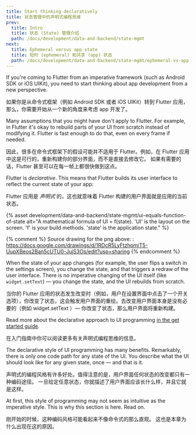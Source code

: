 ```yaml
---
title: Start thinking declaratively
title: 状态管理中的声明式编程思维
prev:
  title: Intro
  title: 状态 (State) 管理介绍
  path: /docs/development/data-and-backend/state-mgmt
next:
  title: Ephemeral versus app state
  title: 短时 (ephemeral) 和共享 (app) 状态
  path: /docs/development/data-and-backend/state-mgmt/ephemeral-vs-app
---
```


If you're coming to Flutter from an imperative framework (such as Android SDK or 
iOS UIKit), you need to start thinking about app development from a new 
perspective. 

如果你是从命令式框架（例如 Android SDK 或者 iOS UIKit）转到 Flutter 应用，那么，你需要开始从一个新的角度来考虑 app 开发了。

Many assumptions that you might have don't apply to Flutter. For example, in 
Flutter it's okay to rebuild parts of your UI from scratch instead of modifying 
it. Flutter is fast enough to do that, even on every frame if needed.

因此，很多在命令式框架下的假设可能并不适用于 Flutter。例如，在 Flutter 应用中这是可行的，重新构建你的部分界面，而不是直接去修改它。 如果有需要的话，Flutter 甚至可以在每一帧上都很快做到这点。

Flutter is _declarative_. This means that Flutter builds its user interface to 
reflect the current state of your app:

Flutter 应用是 _声明式_ 的，这也就意味着 Flutter 构建的用户界面就是应用的当前状态。

{% asset development/data-and-backend/state-mgmt/ui-equals-function-of-state alt="A mathematical formula of UI = f(state). 'UI' is the layout on the screen. 'f' is your build methods. 'state' is the application state." %}

{% comment %}
Source drawing for the png above: : https://docs.google.com/drawings/d/1RDcR5LyFtzhpmiT5-UupXBeos2Ban5cUTU0-JujS3Os/edit?usp=sharing
{% endcomment %}

When the state of your app changes (for example, the user flips a switch in the 
settings screen), you change the state, and that triggers a redraw of the user 
interface. There is no imperative changing of the UI itself (like 
`widget.setText`) — you change the state, and the UI rebuilds from scratch.

当你的 Flutter 应用的状态发生改变时（例如，用户在设置界面中点击了一个开关选项），你改变了状态，这会触发用户界面的重绘。去改变用户界面本身是没有必要的（例如 widget.setText ）— 你改变了状态，那么用户界面将重新构建。

Read more about the declarative approach to UI programming [in 
the get started guide](/docs/get-started/flutter-for/declarative). 

在入门指南中你可以阅读更多有关声明式编程思维的信息。

The declarative style of UI programming has many benefits. Remarkably, there is 
only one code path for any state of the UI. You describe what the UI should look 
like for any given state, once — and that is it.

声明式的编程风格有许多好处。值得注意的是，用户界面任何状态的改变都只有一种编码途径。
一旦给定任意状态，你就描述了用户界面应该长什么样，并且它就是这样。

At first, this style of programming may not seem as intuitive as the imperative 
style. This is why this section is here. Read on.

刚开始的时候，这种编码风格可能看起来不像命令式的那么直观。
这也是本章为什么出现在这的原因。

